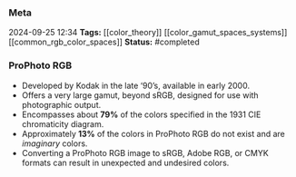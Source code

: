 ### Meta
2024-09-25 12:34
**Tags:** [[color_theory]] [[color_gamut_spaces_systems]] [[common_rgb_color_spaces]]
**Status:** #completed 

### ProPhoto RGB
- Developed by Kodak in the late ‘90’s, available in early 2000.
- Offers a very large gamut, beyond sRGB, designed for use with photographic output.
- Encompasses about **79%** of the colors specified in the 1931 CIE chromaticity diagram.
- Approximately **13%** of the colors in ProPhoto RGB do not exist and are *imaginary* colors.
- Converting a ProPhoto RGB image to sRGB, Adobe RGB, or CMYK formats can result in unexpected and undesired colors.